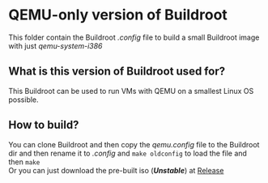 # QEMU-only version of Buildroot
This folder contain the Buildroot *.config* file to build a small Buildroot image with just *qemu-system-i386*
## What is this version of Buildroot used for?
This Buildroot can be used to run VMs with QEMU on a smallest Linux OS possible.
## How to build?
You can clone Buildroot and then copy the *qemu.config* file to the Buildroot dir and then rename it to *.config* and ```make oldconfig``` to load the file and then ```make```
<br>Or you can just download the pre-built iso (<b><i>Unstable</i></b>) at <a href="https://github.com/raspiduino/.config/releases">Release</a>
